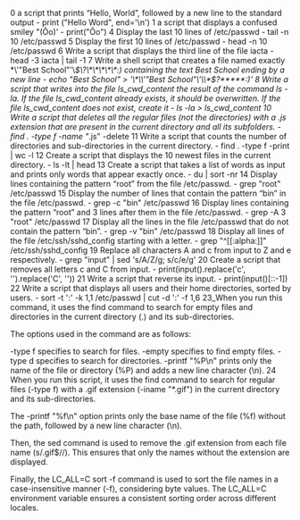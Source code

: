 0 a script that prints “Hello, World”, followed by a new line to the standard output - print ("Hello Word", end='\n')
1  a script that displays a confused smiley "(Ôo)' - print("Ôo")
4 Display the last 10 lines of /etc/passwd - tail -n 10 /etc/passwd
5 Display the first 10 lines of /etc/passwd - head -n 10 /etc/passwd
6 Write a script that displays the third line of the file iacta - head -3 iacta | tail -1
7 Write a shell script that creates a file named exactly \*\\'"Best School"\'\\*$\?\*\*\*\*\*:) containing the text Best School ending by a new line - echo "Best School" >  '\*\\'"Best School"\'\\*$\?\*\*\*\*\*:)'
8 Write a script that writes into the file ls_cwd_content the result of the command ls -la. If the file ls_cwd_content already exists, it should be overwritten. If the file ls_cwd_content does not exist, create it - ls -la > ls_cwd_content
10  Write a script that deletes all the regular files (not the directories) with a .js extension that are present in the current directory and all its subfolders. - find . -type f -name "*.js" -delete
11 Write a script that counts the number of directories and sub-directories in the current directory. - find . -type f -print | wc -l
12 Create a script that displays the 10 newest files in the current directory. - ls -lt | head
13 Create a script that takes a list of words as input and prints only words that appear exactly once. - du | sort -nr
14 Display lines containing the pattern “root” from the file /etc/passwd. - grep "root" /etc/passwd
15 Display the number of lines that contain the pattern “bin” in the file /etc/passwd. - grep -c "bin" /etc/passwd
16 Display lines containing the pattern “root” and 3 lines after them in the file /etc/passwd. - grep -A 3 "root" /etc/passwd
17 Display all the lines in the file /etc/passwd that do not contain the pattern “bin”. - grep -v "bin" /etc/passwd
18 Display all lines of the file /etc/ssh/sshd_config starting with a letter. - grep "^[[:alpha:]]" /etc/ssh/sshd_config
19 Replace all characters A and c from input to Z and e respectively. - grep "input" | sed 's/A/Z/g; s/c/e/g'
20 Create a script that removes all letters c and C from input. - print(input().replace('c', '').replace('C', ''))
21  Write a script that reverse its input. - print(input()[::-1])
22 Write a script that displays all users and their home directories, sorted by users. - sort -t ':' -k 1,1 /etc/passwd | cut -d ':' -f 1,6
23_When you run this command, it uses the find command to search for empty files and directories in the current directory (.) and its sub-directories.

The options used in the command are as follows:

-type f specifies to search for files.
-empty specifies to find empty files.
-type d specifies to search for directories.
-printf "%P\n" prints only the name of the file or directory (%P) and adds a new line character (\n).
24 When you run this script, it uses the find command to search for regular files (-type f) with a .gif extension (-iname "*.gif") in the current directory and its sub-directories.

The -printf "%f\n" option prints only the base name of the file (%f) without the path, followed by a new line character (\n).

Then, the sed command is used to remove the .gif extension from each file name (s/\.gif$//). This ensures that only the names without the extension are displayed.

Finally, the LC_ALL=C sort -f command is used to sort the file names in a case-insensitive manner (-f), considering byte values. The LC_ALL=C environment variable ensures a consistent sorting order across different locales.

